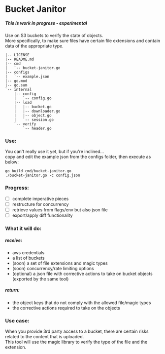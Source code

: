 # Bucket Janitor
##### This is work in progress - experimental

Use on S3 buckets to verify the state of objects.  
More specifically, to make sure files have certain file extensions
and contain data of the appropriate type.

```
|-- LICENSE
|-- README.md
|-- cmd
|   `-- bucket-janitor.go
|-- configs
|   `-- example.json
|-- go.mod
|-- go.sum
`-- internal
    |-- config
    |   `-- config.go
    |-- load
    |   |-- bucket.go
    |   |-- downloader.go
    |   |-- object.go
    |   `-- session.go
    `-- verify
        `-- header.go
```

### Use:
You can't really use it yet, but if you're inclined...  
copy and edit the example json from the configs folder, then execute as below:
```
go build cmd/bucket-janitor.go
./bucket-janitor.go -c config.json
```

### Progress:
- [ ] complete imperative pieces
- [ ] restructure for concurrency
- [ ] retrieve values from flags/env but also json file
- [ ] export/apply diff functionality

### What it will do:
##### receive:
* aws credentials
* a list of buckets
* (soon) a set of file extensions and magic types
* (soon) concurrency/rate limiting options
* (optional) a json file with corrective actions to take on bucket objects (exported by the same tool)

##### return:
* the object keys that do not comply with the allowed file/magic types
* the corrective actions required to take on the objects

### Use case:  
When you provide 3rd party access to a bucket, there are
certain risks related to the content that is uploaded.  
This tool will use the magic library to verify the type
of the file and the extension.
